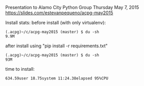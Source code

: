 Presentation to Alamo City Python Group 
Thursday May 7, 2015
https://slides.com/estevanpequeno/acpg-may2015

Install stats:
before install (with only virtualenv):
```
(.acpg)~/c/acpg-may2015 (master) $ du -sh
9.9M
```

after install using "pip install -r requirements.txt"
```
(.acpg)~/c/acpg-may2015 (master) $ du -sh
93M
```

time to install: 
```
634.59user 18.75system 11:24.38elapsed 95%CPU
```

